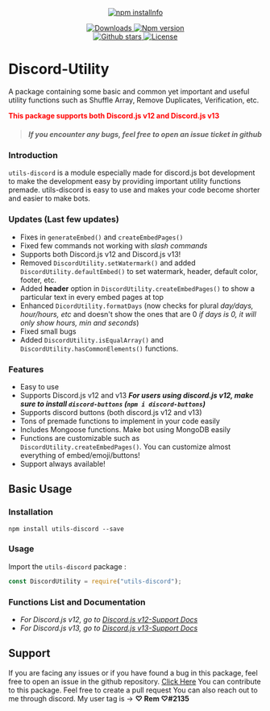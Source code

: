 <div align="center">
    <p>
        <a href="https://nodei.co/npm/utils-discord/"><img src="https://nodei.co/npm/utils-discord.png?downloads=true&stars=true" alt="npm installnfo" /></a>
    </p>
  <p>
    <a href="https://www.npmjs.com/package/utils-discord">
<img src="https://img.shields.io/npm/dt/utils-discord?color=CC3534&logo=npm&style=for-the-badge" alt="Downloads">
</a>

<a href="https://www.npmjs.com/package/utils-discord">
<img src="https://img.shields.io/npm/v/utils-discord?color=red&label=Version&logo=npm&style=for-the-badge" alt="Npm version">
</a>

<br>

<a href="https://github.com/Ronak0020/discord-utility">
<img src="https://img.shields.io/github/stars/Ronak0020/discord-utility?color=333&logo=github&style=for-the-badge" alt="Github stars">
</a>

<a href="https://github.com/Ronak0020/discord-utility/blob/master/LICENSE">
<img src="https://img.shields.io/github/license/Ronak0020/discord-utility?color=6e5494&logo=github&style=for-the-badge" alt="License">
</a>
  </p>
</div>

# Discord-Utility

A package containing some basic and common yet important and useful utility functions such as Shuffle Array, Remove Duplicates, Verification, etc. <p style="color:red">**This package supports both Discord.js v12 and Discord.js v13**</p>

> ##### If you encounter any bugs, feel free to open an issue ticket in github

### Introduction

`utils-discord` is a module especially made for discord.js bot development to make the development easy by providing important utility functions premade. utils-discord is easy to use and makes your code become shorter and easier to make bots.

### Updates (Last few updates)
- Fixes in `generateEmbed()` and `createEmbedPages()`
- Fixed few commands not working with *slash commands*
- Supports both Discord.js v12 and Discord.js v13!
- Removed `DiscordUtility.setWatermark()` and added `DiscordUtility.defaultEmbed()` to set watermark, header, default color, footer, etc.
- Added **header** option in `DiscordUtility.createEmbedPages()` to show a particular text in every embed pages at top
- Enhanced `DicordUtility.formatDays` (now checks for plural *day/days, hour/hours, etc* and doesn't show the ones that are 0 *if days is 0, it will only show hours, min and seconds*)
- Fixed small bugs
- Added `DiscordUtility.isEqualArray()` and `DiscordUtility.hasCommonElements()` functions.

### Features

- Easy to use
- Supports Discord.js v12 and v13 _**For users using discord.js v12, make sure to install `discord-buttons` (`npm i discord-buttons`)**_
- Supports discord buttons (both discord.js v12 and v13)
- Tons of premade functions to implement in your code easily
- Includes Mongoose functions. Make bot using MongoDB easily
- Functions are customizable such as `DiscordUtility.createEmbedPages()`. You can customize almost everything of embed/emoji/buttons!
- Support always available!

## Basic Usage

### Installation

```npm install utils-discord --save```

### Usage

Import the `utils-discord` package :
```js
const DiscordUtility = require("utils-discord");
```

### Functions List and Documentation

- *For Discord.js v12, go to [Discord.js v12-Support Docs](v12/README.md#functionslist)*
- *For Discord.js v13, go to [Discord.js v13-Support Docs](v13/README.md#functionslist)*


## Support

If you are facing any issues or if you have found a bug in this package, feel free to open an issue in the github repository. [Click Here](https://github.com/Ronak0020/discord-utility/issues)
You can contribute to this package. Feel free to create a pull request
You can also reach out to me through discord. My user tag is -> **♡ Rem ♡#2135**
